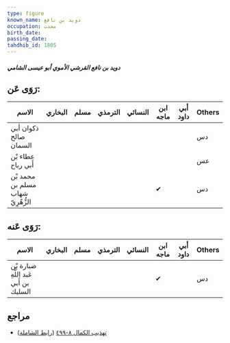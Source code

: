 ```yaml
---
type: figure
known_name: دويد بن نافع
occupation: محدث
birth_date:
passing_date:
tahdhib_id: 1805
---
```

##### دويد بن نافع القرشي الأموي أبو عيسى الشامي

## رَوَى عَن:
| الاسم                             | البخاري | مسلم | الترمذي | النسائي | ابن ماجه | أبي داود | Others |
| --------------------------------- | ------- | ---- | ------- | ------- | -------- | -------- | ------ |
| ذكوان أبي صالح السمان             |         |      |         |         |          |          | دس     |
| عطاء بْن أَبي رباح                |         |      |         |         |          |          | عس     |
| محمد بْن مسلم بن شهاب الزُّهْرِيّ |         |      |         |         | ✔        |          | دس     |
## رَوَى عَنه:
| الاسم                                 | البخاري | مسلم | الترمذي | النسائي | ابن ماجه | أبي داود | Others |
| ------------------------------------- | ------- | ---- | ------- | ------- | -------- | -------- | ------ |
| ضبارة بْن عَبد اللَّهِ بن أَبي السليك |         |      |         |         | ✔        |          | دس     |
## مراجع
- [تهذيب الكمال ٨-٤٩٩](obsidian://open?vault=Tahdhib-al-Kamal&file=Figures/١٨٠٥-دويد%20بن%20نافع%20القرشي%20الأموي%20أبو%20عيسى%20الشامي) ([رابط الشاملة](https://shamela.ws/book/3722/4210))